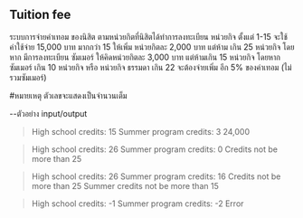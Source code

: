 ﻿## Tuition fee

ระบบการจ่ายค่าเทอม ของนิสิต ตามหน่วยกิตที่นิสิตได้ทำการลงทะเบียน หน่วยกิจ ตั้งแต่ 1-15 จะใช้ค่าใช้จ่าย 15,000 บาท มากกว่า 15 ให้เพิ่ม หน่วยกิตละ 2,000 บาท แต่ห้าม เกิน 25 หน่วยกิจ  โดยหาก มีการลงทะเบียน ซัมเมอร์ ให้คิดหน่วยกิตละ 3,000 บาท แต่ห้ามเกิน 15 หน่วยกิจ โดยหาก ซัมเมอร์ เกิน 10 หน่วยกิจ หรือ หน่วยกิจ ธรรมดา เกิน 22  จะต้องจ่ายเพิ่ม อีก  5%  ของค่าเทอม (ไม่รวมซัมเมอร์) 


#หมายเหตุ ตัวเลขจะแสดงเป็นจำนวนเต็ม

--ตัวอย่าง input/output

> High school credits:  15
Summer program credits:  3
24,000


> High school credits:  26
Summer program credits:  0
Credits not be more than 25


> High school credits:  26
Summer program credits:  16
Credits not be more than 25
Summer credits not be more than 15


> High school credits:  -1
Summer program credits:  -2
Error



